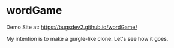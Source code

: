# wordGame

Demo Site at: https://bugsdev2.github.io/wordGame/

My intention is to make a gurgle-like clone. 
Let's see how it goes.
